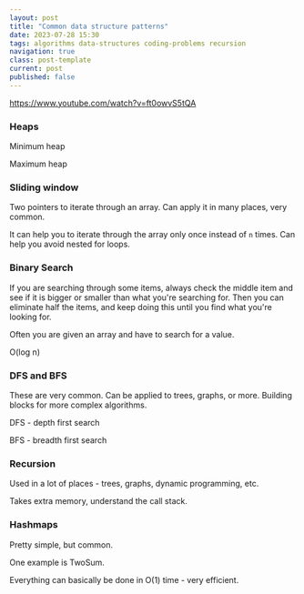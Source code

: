 ```yaml
---
layout: post
title: "Common data structure patterns"
date: 2023-07-28 15:30
tags: algorithms data-structures coding-problems recursion
navigation: true
class: post-template
current: post
published: false
---
```


https://www.youtube.com/watch?v=ft0owvS5tQA

### Heaps

Minimum heap

Maximum heap

### Sliding window

Two pointers to iterate through an array. Can apply it in many places, very common.

It can help you to iterate through the array only once instead of `n` times. Can help you avoid nested for loops.

### Binary Search

If you are searching through some items, always check the middle item and see if it is bigger or smaller than what you're searching for. Then you can eliminate half the items, and keep doing this until you find what you're looking for.

Often you are given an array and have to search for a value.

O(log n)

### DFS and BFS

These are very common. Can be applied to trees, graphs, or more. Building blocks for more complex algorithms.

DFS - depth first search

BFS - breadth first search

### Recursion

Used in a lot of places - trees, graphs, dynamic programming, etc.

Takes extra memory, understand the call stack.

### Hashmaps

Pretty simple, but common.

One example is TwoSum.

Everything can basically be done in O(1) time - very efficient.

